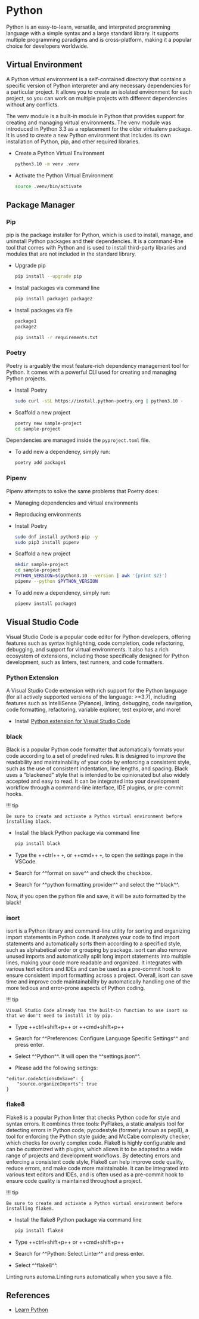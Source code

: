 # Python

Python is an easy-to-learn, versatile, and interpreted programming language with a simple syntax and a large standard library. It supports multiple programming paradigms and is cross-platform, making it a popular choice for developers worldwide.

## Virtual Environment

A Python virtual environment is a self-contained directory that contains a specific version of Python interpreter and any necessary dependencies for a particular project. It allows you to create an isolated environment for each project, so you can work on multiple projects with different dependencies without any conflicts.

The venv module is a built-in module in Python that provides support for creating and managing virtual environments. The venv module was introduced in Python 3.3 as a replacement for the older virtualenv package. It is used to create a new Python environment that includes its own installation of Python, pip, and other required libraries.

-   Create a Python Virtual Environment

    ```bash
    python3.10 -m venv .venv
    ```

-   Activate the Python Virtual Environment

    ```bash
    source .venv/bin/activate
    ```

## Package Manager

### Pip

pip is the package installer for Python, which is used to install, manage, and uninstall Python packages and their dependencies. It is a command-line tool that comes with Python and is used to install third-party libraries and modules that are not included in the standard library.

-   Upgrade pip

    ```bash
    pip install --upgrade pip
    ```

-   Install packages via command line

    ```bash
    pip install package1 package2
    ```

-   Install packages via file

    ```bash title="requirements.txt"
    package1
    package2
    ```

    ```bash
    pip install -r requirements.txt
    ```

### Poetry

Poetry is arguably the most feature-rich dependency management tool for Python. It comes with a powerful CLI used for creating and managing Python projects.

-   Install Poetry

    ```bash
    sudo curl -sSL https://install.python-poetry.org | python3.10 -
    ```

-   Scaffold a new project

    ```bash
    poetry new sample-project
    cd sample-project
    ```

Dependencies are managed inside the `pyproject.toml` file.

-   To add new a dependency, simply run:

    ```bash
    poetry add package1
    ```

### Pipenv

Pipenv attempts to solve the same problems that Poetry does:

-   Managing dependencies and virtual environments
-   Reproducing environments

-   Install Poetry

    ```bash
    sudo dnf install python3-pip -y
    sudo pip3 install pipenv
    ```

-   Scaffold a new project

    ```bash
    mkdir sample-project
    cd sample-project
    PYTHON_VERSION=$(python3.10 --version | awk '{print $2}')
    pipenv --python $PYTHON_VERSION
    ```

-   To add new a dependency, simply run:

    ```bash
    pipenv install package1
    ```

## Visual Studio Code

Visual Studio Code is a popular code editor for Python developers, offering features such as syntax highlighting, code completion, code refactoring, debugging, and support for virtual environments. It also has a rich ecosystem of extensions, including those specifically designed for Python development, such as linters, test runners, and code formatters.

### Python Extension

A Visual Studio Code extension with rich support for the Python language (for all actively supported versions of the language: >=3.7), including features such as IntelliSense (Pylance), linting, debugging, code navigation, code formatting, refactoring, variable explorer, test explorer, and more!

-   Install [Python extension for Visual Studio Code](https://marketplace.visualstudio.com/items?itemName=ms-python.python)

### black

Black is a popular Python code formatter that automatically formats your code according to a set of predefined rules. It is designed to improve the readability and maintainability of your code by enforcing a consistent style, such as the use of consistent indentation, line lengths, and spacing. Black uses a "blackened" style that is intended to be opinionated but also widely accepted and easy to read. It can be integrated into your development workflow through a command-line interface, IDE plugins, or pre-commit hooks.

!!! tip

    Be sure to create and activate a Python virtual environment before installing black.

-   Install the black Python package via command line

    ```bash
    pip install black
    ```

-   Type the ++ctrl++ `+`, or ++cmd++ `+`, to open the settings page in the VSCode.

-   Search for ^^format on save^^ and check the checkbox.

-   Search for ^^python formatting provider^^ and select the ^^black^^.

Now, if you open the python file and save, it will be auto formatted by the black!

### isort

isort is a Python library and command-line utility for sorting and organizing import statements in Python code. It analyzes your code to find import statements and automatically sorts them according to a specified style, such as alphabetical order or grouping by package. isort can also remove unused imports and automatically split long import statements into multiple lines, making your code more readable and organized. It integrates with various text editors and IDEs and can be used as a pre-commit hook to ensure consistent import formatting across a project. Overall, isort can save time and improve code maintainability by automatically handling one of the more tedious and error-prone aspects of Python coding.

!!! tip

    Visual Studio Code already has the built-in function to use isort so that we don't need to install it by pip.

-   Type ++ctrl+shift+p++ or ++cmd+shift+p++

-   Search for ^^Preferences: Configure Language Specific Settings^^ and press enter.

-   Select ^^Python^^. It will open the ^^settings.json^^.

-   Please add the following settings:

```
"editor.codeActionsOnSave": {
    "source.organizeImports": true
}
```

### flake8

Flake8 is a popular Python linter that checks Python code for style and syntax errors. It combines three tools: PyFlakes, a static analysis tool for detecting errors in Python code; pycodestyle (formerly known as pep8), a tool for enforcing the Python style guide; and McCabe complexity checker, which checks for overly complex code. Flake8 is highly configurable and can be customized with plugins, which allows it to be adapted to a wide range of projects and development workflows. By detecting errors and enforcing a consistent code style, Flake8 can help improve code quality, reduce errors, and make code more maintainable. It can be integrated into various text editors and IDEs, and is often used as a pre-commit hook to ensure code quality is maintained throughout a project.

!!! tip

    Be sure to create and activate a Python virtual environment before installing flake8.

-   Install the flake8 Python package via command line

    ```bash
    pip install flake8
    ```

-   Type ++ctrl+shift+p++ or ++cmd+shift+p++

-   Search for ^^Python: Select Linter^^ and press enter.

-   Select ^^flake8^^.

Linting runs automa.Linting runs automatically when you save a file.

## References

-   [Learn Python](https://scrimba.com/learn/python)

